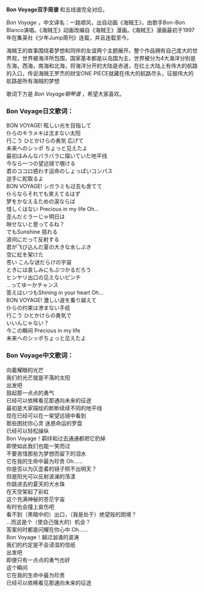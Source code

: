 

**Bon Voyage双手简谱** 和五线谱完全对应。

_Bon Voyage_ ，中文译名：一路顺风，出自动画《海贼王》，由歌手Bon-Bon
Blanco演唱。《海贼王》动画改编自《海贼王》漫画。《海贼王》漫画最初于1997年在集英社《少年Jump周刊》连载，并且连载至今。

海贼王的故事围绕着梦想和同伴的友谊两个主题展开。整个作品拥有自己庞大的世界观，世界被海洋所包围，国家基本都是以岛国为主，世界被分为4大海洋分别是东海，西海，南海和北海，将海洋分开的大陆是赤道，在红土大陆上有伟大的航路的入口，传说海贼王罗杰的财宝ONE
PIECE就藏在伟大的航路尽头，征服伟大的航路是所有海贼的梦想

歌词下方是 _Bon Voyage钢琴谱_ ，希望大家喜欢。

### Bon Voyage日文歌词：

BON VOYAGE! 眩しい光を目指して  
仆らのキラメキは沈まない太阳  
行こう ひとかけらの勇気 広げて  
未来へのシッポ ちょっと见えたよ  
最初はみんなバラバラに描いていた地平线  
今なら一つの望远镜で覗ける  
君のココロ惑わす运命のしょっぱいコンパス  
逆手に舵取るよ  
BON VOYAGE! シガラミも过去も舍てて  
仆らならそれでも笑えてるはず  
梦をかなえるための涙ならば  
惜しくはない Precious in my life Oh...  
歪んだミラーじゃ明日は  
映せないと思ってるね？  
でもSunshine 揺れる  
波间にだって反射する  
君が飞び込んだ夏の大きな水しぶき  
空に虹を架けた  
苍い こんな谜だらけの宇宙  
ときには哀しみにもぶつかるだろう  
ヒンヤリ出口の见えないピンチ  
…ってゆーかチャンス  
答えはいつもShining in your heart Oh...  
BON VOYAGE! 激しい波を乗り越えて  
仆らの约束は渗まない手纸  
行こう ひとかけらの勇気で  
いいんじゃない？  
今この瞬间 Precious in my life  
未来へのシッポちょっと见えたよ

### Bon Voyage中文歌词：

向着耀眼的光芒  
我们的光芒就是不落的太阳  
出发吧  
鼓起那一点点的勇气  
已经可以依稀看见那通向未来的征途  
最初是大家描绘的断断续续不同的地平线  
现在已经可以在一架望远镜中看到  
那些困扰你心灵 迷惑命运的罗盘  
已经可以轻松操纵  
Bon Voyage！羁绊和过去通通都把它扔掉  
即使如此我们也能一笑而过  
不要吝惜那些为梦想而留下的泪水  
它在我的生命中最为珍贵 Oh……  
你是否以为仄歪着的镜子照不出明天？  
但是阳光可以反射波澜的荡漾  
你跳进去的夏天的大水珠  
在天空架起了彩虹  
这个充满神秘的苍茫宇宙  
有时也会撞上哀伤吧  
看不到（黑暗中的）出口，（我是处于）绝望般的困境？  
…而这是个（使自己强大的）机会？  
答案何时都是闪耀在你心中 Oh……  
Bon Voyage！越过汹涌的波涛  
我们的约定是不会浸湿的信纸  
出发吧  
即便只有一点点的勇气也好  
这个瞬间  
它在我的生命中最为珍贵  
已经可以依稀看见那通向未来的征途

